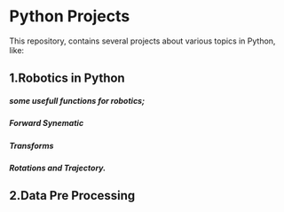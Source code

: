 # Python Projects
This repository, contains several projects about various topics in Python, like:

## 1.Robotics in Python
##### some usefull functions for robotics;
##### Forward Synematic
##### Transforms
##### Rotations and Trajectory.

## 2.Data Pre Processing

